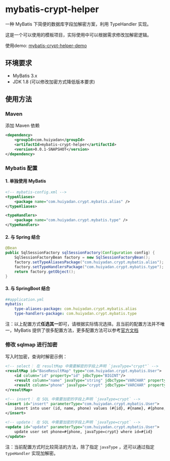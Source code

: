 # mybatis-crypt-helper

一种 MyBatis 下简便的数据库字段加解密方案，利用 TypeHandler 实现。

这是一个可以使用的模板项目，实际使用中可以根据需求修改加解密逻辑。

使用demo: [mybatis-crypt-helper-demo](https://github.com/ztrun/mybatis-crypt-helper-demo)

## 环境要求

* MyBatis 3.x 
* JDK 1.8 (可以修改加密方式降低版本要求)

## 使用方法

### Maven
添加 Maven 依赖

```xml
<dependency>
    <groupId>com.huiyadan</groupId>
    <artifactId>mybatis-crypt-helper</artifactId>
    <version>0.0.1-SNAPSHOT</version>
</dependency>
```

### Mybatis 配置


#### 1. 单独使用 MyBatis
```xml
<!-- mybatis-config.xml -->
<typeAliases>
    <package name="com.huiyadan.crypt.mybatis.alias" />
</typeAliases>

<typeHandlers>
    <package name="com.huiyadan.crypt.mybatis.type" />
</typeHandlers>
```

#### 2. 与 Spring 结合
```java
@Bean
public SqlSessionFactory sqlSessionFactory(Configuration config) {
    SqlSessionFactoryBean factory = new SqlSessionFactoryBean();
    factory.setTypeAliasesPackage("com.huiyadan.crypt.mybatis.alias");
    factory.setTypeHandlersPackage("com.huiyadan.crypt.mybatis.type");
    return factory.getObject();
}
```

#### 3. 与 SpringBoot 结合
```yaml
##application.yml
mybatis:
    type-aliases-package: com.huiyadan.crypt.mybatis.alias
    type-handlers-package: com.huiyadan.crypt.mybatis.type
```

注：以上配置方式**任选其一**即可，请根据实际情况选择。且当前的配置方法并不唯一，MyBatis 提供了很多配置方法，更多配置方法可以参考[官方文档](https://mybatis.org/mybatis-3/zh/configuration.html#typeHandlers)

### 修改 sqlmap 进行加密

写入时加密，查询时解密示例：

```xml
<!-- select： 在 resultMap 中需要解密的字段上声明 `javaType="crypt"` -->
<resultMap id="BaseResultMap" type="com.huiyadan.crypt.mybatis.User">
    <id column="id" property="id" jdbcType="BIGINT"/>
    <result column="name" javaType="string" jdbcType="VARCHAR" property="name"/>
    <result column="phone" javaType="crypt" jdbcType="VARCHAR" property="phone"/>
</resultMap>

<!-- insert： 在 SQL 中需要加密的字段上声明 `javaType=crypt` -->
<insert id="insert" parameterType="com.huiyadan.crypt.mybatis.User">
    insert into user (id, name, phone) values (#{id}, #{name}, #{phone, javaType=crypt})
</insert>

<!-- update： 在 SQL 中需要加密的字段上声明 `javaType=crypt` -->
<update id="update" parameterType="com.huiyadan.crypt.mybatis.User">
    update user set phone=#{phone, javaType=crypt} where id=#{id}
</update>
```

注：当前配置方式时比较简洁的方法，除了指定 `javaType` ，还可以通过指定 `typeHandler` 实现加解密。